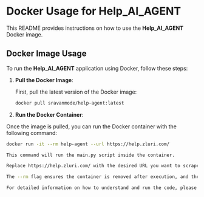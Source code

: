 # Docker Usage for Help_AI_AGENT

This README provides instructions on how to use the **Help_AI_AGENT** Docker image.

## Docker Image Usage

To run the **Help_AI_AGENT** application using Docker, follow these steps:

1. **Pull the Docker Image**:

   First, pull the latest version of the Docker image:

   ```bash
   docker pull sravanmode/help-agent:latest

2. **Run the Docker Container**:

  Once the image is pulled, you can run the Docker container with the following command:
  
   ```bash
  docker run -it --rm help-agent --url https://help.zluri.com/

  This command will run the main.py script inside the container.

  Replace https://help.zluri.com/ with the desired URL you want to scrape or analyze.
  
  The --rm flag ensures the container is removed after execution, and the -it flag allows interactive terminal access.

For detailed information on how to understand and run the code, please refer to the README file inside the Help_AI_AGENT folder.
